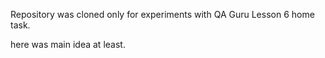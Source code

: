 Repository was cloned only for experiments with QA Guru Lesson 6 home task.


here was main idea at least.
